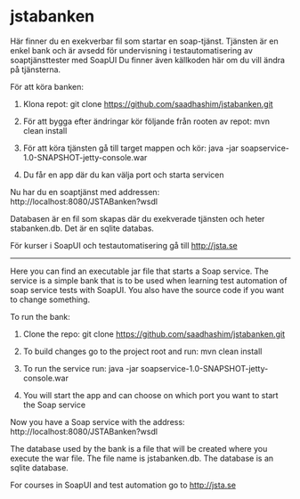 # jstabanken
Här finner du en exekverbar fil som startar en soap-tjänst.
Tjänsten är en enkel bank och är avsedd för undervisning i testautomatisering av soaptjänsttester med SoapUI
Du finner även källkoden här om du vill ändra på tjänsterna.

För att köra banken:

1. Klona repot: git clone https://github.com/saadhashim/jstabanken.git

2. För att bygga efter ändringar kör följande från rooten av repot: mvn clean install

3. För att köra tjänsten gå till target mappen och kör: java -jar soapservice-1.0-SNAPSHOT-jetty-console.war

4. Du får en app där du kan välja port och starta servicen

Nu har du en soaptjänst med addressen:
http://localhost:8080/JSTABanken?wsdl

Databasen är en fil som skapas där du exekverade tjänsten och heter stabanken.db. Det är en sqlite databas.

För kurser i SoapUI och testautomatisering gå till http://jsta.se

------------------------------------------------------------------------------------------
Here you can find an executable jar file that starts a Soap service.
The service is a simple bank that is to be used when learning test automation of soap service tests with SoapUI.
You also have the source code if you want to change something.

To run the bank:

1. Clone the repo: git clone https://github.com/saadhashim/jstabanken.git

2. To build changes go to the project root and run: mvn clean install

3. To run the service run: java -jar soapservice-1.0-SNAPSHOT-jetty-console.war

4. You will start the app and can choose on which port you want to start the Soap service

Now you have a Soap service with the address:
http://localhost:8080/JSTABanken?wsdl

The database used by the bank is a file that will be created where you execute the war file. The file name is jstabanken.db. The database is an sqlite database. 

For courses in SoapUI and test automation go to http://jsta.se
